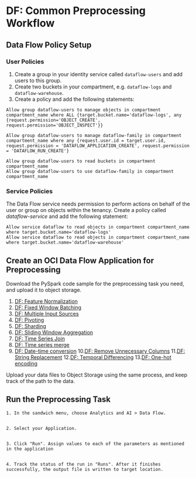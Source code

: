# DF: Common Preprocessing Workflow

## Data Flow Policy Setup

### User Policies
1.	Create a group in your identity service called `dataflow-users` and add users to this group.
2.	Create two buckets in your compartment, e.g. `dataflow-logs` and `dataflow-warehouse`.
3.	Create a policy and add the following statements:

```
Allow group dataflow-users to manage objects in compartment compartment_name where ALL {target.bucket.name='dataflow-logs', any {request.permission='OBJECT_CREATE', request.permission='OBJECT_INSPECT'}}
```

```
Allow group dataflow-users to manage dataflow-family in compartment compartment_name where any {request.user.id = target.user.id, request.permission = 'DATAFLOW_APPLICATION_CREATE', request.permission = 'DATAFLOW_RUN_CREATE'}
```

```
Allow group dataflow-users to read buckets in compartment compartment_name
Allow group dataflow-users to use dataflow-family in compartment compartment_name
```
### Service Policies
The Data Flow service needs permission to perform actions on behalf of the user or group on objects within the tenancy. Create a policy called *dataflow-service* and add the following statement:
```
Allow service dataflow to read objects in compartment compartment_name where target.bucket.name='dataflow-logs'
Allow service dataflow to read objects in compartment compartment_name where target.bucket.name='dataflow-warehouse'
```


## Create an OCI Data Flow Application for Preprocessing

Download the PySpark code sample for the preprocessing task you need, and upload it to object storage.


1. [DF: Feature Normalization](feature_normalization.md)
2. [DF: Fixed Window Batching](Fixed_window_batching.md)
3. [DF: Multiple Input Sources](multiple_input_sources.md)
4. [DF: Pivoting](pivoting.md)
5. [DF: Sharding](sharding.md)
6. [DF: Sliding Window Aggregation](sliding_window_aggregation.md)
7. [DF: Time Series Join](time_series_join.md)
8. [DF: Time series merge](time_series_merge.md)
9. [DF: Date-time conversion](date_time_conversion.md)
10.[DF: Remove Unnecessary Columns](remove_unnecessary_columns.md)
11.[DF: String Replacement](string_replacement.md)
12.[DF: Temporal Differencing](temporal_differencing.md)
13.[DF: One-hot encoding](one_hot_encoding.md)


Upload your data files to Object Storage using the same process, and keep track of the path to the data.

## Run the Preprocessing Task

```
1. In the sandwich menu, choose Analytics and AI > Data Flow.


2. Select your Application.


3. Click "Run". Assign values to each of the parameters as mentioned in the application


4. Track the status of the run in "Runs". After it finishes successfully, the output file is written to target location.
```
